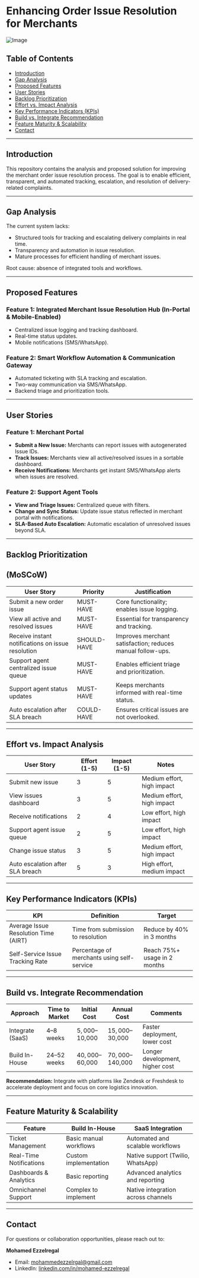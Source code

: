 # Enhancing Order Issue Resolution for Merchants
![Image](https://github.com/user-attachments/assets/275cdd2b-efd2-47b7-b2c4-db0edcfc640d)

## Table of Contents
- [Introduction](#introduction)
- [Gap Analysis](#gap-analysis)
- [Proposed Features](#proposed-features)
- [User Stories](#user-stories)
- [Backlog Prioritization](#backlog-prioritization)
- [Effort vs. Impact Analysis](#effort-vs-impact-analysis)
- [Key Performance Indicators (KPIs)](#key-performance-indicators-kpis)
- [Build vs. Integrate Recommendation](#build-vs-integrate-recommendation)
- [Feature Maturity & Scalability](#feature-maturity--scalability)
- [Contact](#contact)

---

## Introduction
This repository contains the analysis and proposed solution for improving the merchant order issue resolution process. The goal is to enable efficient, transparent, and automated tracking, escalation, and resolution of delivery-related complaints.

---

## Gap Analysis
The current system lacks:
- Structured tools for tracking and escalating delivery complaints in real time.
- Transparency and automation in issue resolution.
- Mature processes for efficient handling of merchant issues.

Root cause: absence of integrated tools and workflows.

---

## Proposed Features

### Feature 1: Integrated Merchant Issue Resolution Hub (In-Portal & Mobile-Enabled)
- Centralized issue logging and tracking dashboard.
- Real-time status updates.
- Mobile notifications (SMS/WhatsApp).

### Feature 2: Smart Workflow Automation & Communication Gateway
- Automated ticketing with SLA tracking and escalation.
- Two-way communication via SMS/WhatsApp.
- Backend triage and prioritization tools.

---

## User Stories

### Feature 1: Merchant Portal
- **Submit a New Issue:** Merchants can report issues with autogenerated Issue IDs.
- **Track Issues:** Merchants view all active/resolved issues in a sortable dashboard.
- **Receive Notifications:** Merchants get instant SMS/WhatsApp alerts when issues are resolved.

### Feature 2: Support Agent Tools
- **View and Triage Issues:** Centralized queue with filters.
- **Change and Sync Status:** Update issue status reflected in merchant portal with notifications.
- **SLA-Based Auto Escalation:** Automatic escalation of unresolved issues beyond SLA.

---

## Backlog Prioritization 
## (MoSCoW)

| User Story                                        | Priority    | Justification                                                |
|--------------------------------------------------|-------------|--------------------------------------------------------------|
| Submit a new order issue                          | MUST-HAVE   | Core functionality; enables issue logging.                   |
| View all active and resolved issues               | MUST-HAVE   | Essential for transparency and tracking.                     |
| Receive instant notifications on issue resolution | SHOULD-HAVE | Improves merchant satisfaction; reduces manual follow-ups.  |
| Support agent centralized issue queue             | MUST-HAVE   | Enables efficient triage and prioritization.                 |
| Support agent status updates                       | MUST-HAVE   | Keeps merchants informed with real-time status.              |
| Auto escalation after SLA breach                   | COULD-HAVE  | Ensures critical issues are not overlooked.                   |

---

## Effort vs. Impact Analysis

| User Story                         | Effort (1-5) | Impact (1-5) | Notes                           |
|-----------------------------------|--------------|--------------|--------------------------------|
| Submit new issue                  | 3            | 5            | Medium effort, high impact      |
| View issues dashboard             | 3            | 5            | Medium effort, high impact      |
| Receive notifications             | 2            | 4            | Low effort, high impact         |
| Support agent issue queue         | 2            | 5            | Low effort, high impact         |
| Change issue status               | 3            | 5            | Medium effort, high impact      |
| Auto escalation after SLA breach | 5            | 3            | High effort, medium impact      |

---

## Key Performance Indicators (KPIs)

| KPI                       | Definition                                   | Target                  |
|---------------------------|----------------------------------------------|-------------------------|
| Average Issue Resolution Time (AIRT) | Time from submission to resolution         | Reduce by 40% in 3 months |
| Self-Service Issue Tracking Rate      | Percentage of merchants using self-service | Reach 75%+ usage in 2 months |

---

## Build vs. Integrate Recommendation

| Approach       | Time to Market  | Initial Cost    | Annual Cost       | Comments                              |
|----------------|-----------------|-----------------|-------------------|-------------------------------------|
| Integrate (SaaS) | 4–8 weeks       | $5,000–$10,000  | $15,000–$30,000   | Faster deployment, lower cost       |
| Build In-House  | 24–52 weeks     | $40,000–$60,000 | $70,000–$140,000  | Longer development, higher cost     |

**Recommendation:** Integrate with platforms like Zendesk or Freshdesk to accelerate deployment and focus on core logistics innovation.

---

## Feature Maturity & Scalability

| Feature                  | Build In-House          | SaaS Integration                        |
|--------------------------|------------------------|---------------------------------------|
| Ticket Management         | Basic manual workflows | Automated and scalable workflows      |
| Real-Time Notifications   | Custom implementation  | Native support (Twilio, WhatsApp)     |
| Dashboards & Analytics    | Basic reporting        | Advanced analytics and reporting      |
| Omnichannel Support      | Complex to implement   | Native integration across channels    |

---

## Contact
For questions or collaboration opportunities, please reach out to:

**Mohamed Ezzelregal**  
- Email: mohammedezzelrgal@gmail.com 
- LinkedIn: [linkedin.com/in/mohamed-ezzelregal](https://www.linkedin.com/in/mohamed-ezzelrgal/)
